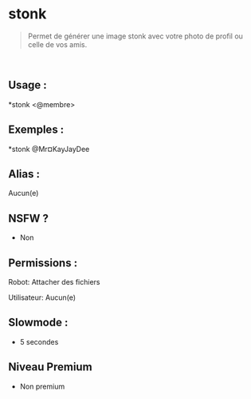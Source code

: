 # stonk

> Permet de générer une image stonk avec votre photo de profil ou celle de vos amis.

<br>

## Usage :

*stonk <@membre>

## Exemples :

*stonk @Mr¤KayJayDee

## Alias :

Aucun(e)

## NSFW ?

- Non

## Permissions :

Robot: Attacher des fichiers
<br>

Utilisateur: Aucun(e)

## Slowmode :

- 5 secondes

## Niveau Premium

- Non premium